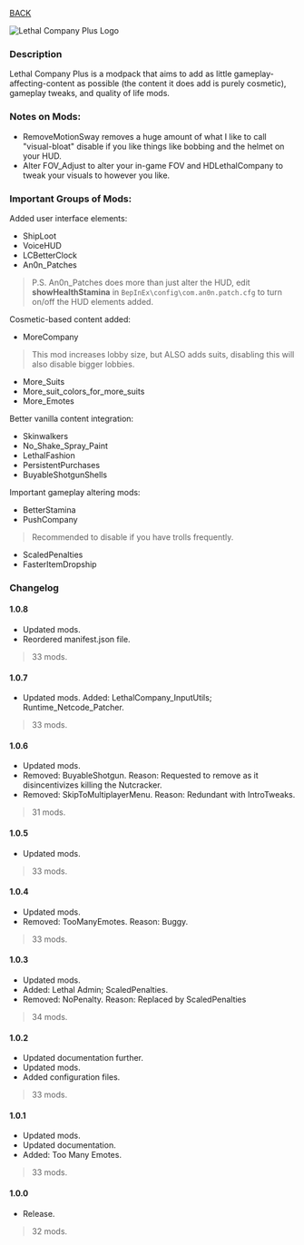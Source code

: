 
[BACK](..)

![Lethal Company Plus Logo](https://biblioklept.github.io/modlists/lethal-company-plus/icon.png)

### Description
Lethal Company Plus is a modpack that aims to add as little gameplay-affecting-content as possible (the content it does add is purely cosmetic), gameplay tweaks, and quality of life mods.

### Notes on Mods:
- RemoveMotionSway removes a huge amount of what I like to call "visual-bloat" disable if you like things like bobbing and the helmet on your HUD.
- Alter FOV_Adjust to alter your in-game FOV and HDLethalCompany to tweak your visuals to however you like.

### Important Groups of Mods:
Added user interface elements:
- ShipLoot
- VoiceHUD
- LCBetterClock
- An0n_Patches
> P.S. An0n_Patches does more than just alter the HUD, edit **showHealthStamina** in `BepInEx\config\com.an0n.patch.cfg` to turn on/off the HUD elements added.

Cosmetic-based content added:
- MoreCompany
> This mod increases lobby size, but ALSO adds suits, disabling this will also disable bigger lobbies.
- More_Suits
- More_suit_colors_for_more_suits
- More_Emotes

Better vanilla content integration:
- Skinwalkers
- No_Shake_Spray_Paint
- LethalFashion
- PersistentPurchases
- BuyableShotgunShells

Important gameplay altering mods:
- BetterStamina
- PushCompany
> Recommended to disable if you have trolls frequently.
- ScaledPenalties
- FasterItemDropship

### Changelog

#### 1.0.8
- Updated mods.
- Reordered manifest.json file.
> 33 mods.

#### 1.0.7
- Updated mods.
Added: LethalCompany_InputUtils; Runtime_Netcode_Patcher.
> 33 mods.

#### 1.0.6
- Updated mods.
- Removed: BuyableShotgun. Reason: Requested to remove as it disincentivizes killing the Nutcracker.
- Removed: SkipToMultiplayerMenu. Reason: Redundant with IntroTweaks.
> 31 mods.

#### 1.0.5
- Updated mods.
> 33 mods.

#### 1.0.4
- Updated mods.
- Removed: TooManyEmotes. Reason: Buggy.
> 33 mods.

#### 1.0.3
- Updated mods.
- Added: Lethal Admin; ScaledPenalties.
- Removed: NoPenalty. Reason: Replaced by ScaledPenalties
> 34 mods.

#### 1.0.2
- Updated documentation further.
- Updated mods.
- Added configuration files.
> 33 mods.

#### 1.0.1
- Updated mods.
- Updated documentation.
- Added: Too Many Emotes.
> 33 mods.

#### 1.0.0
- Release.
> 32 mods.